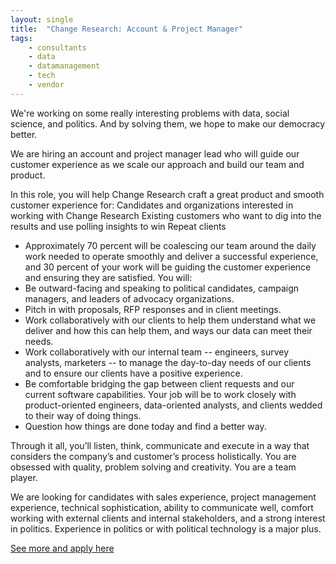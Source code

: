 ```yaml
---
layout: single
title:  "Change Research: Account & Project Manager"
tags: 
    - consultants
    - data
    - datamanagement
    - tech
    - vendor
---
```


We're working on some really interesting problems with data, social science, and politics. And by solving them, we hope to make our democracy better.
 
We are hiring an account and project manager lead who will guide our customer experience as we scale our approach and build our team and product. 

In this role, you will help Change Research craft a great product and smooth customer experience for: 
Candidates and organizations interested in working with Change Research
Existing customers who want to dig into the results and use polling insights to win 
Repeat clients  

* Approximately 70 percent will be coalescing our team around the daily work needed to operate smoothly and deliver a successful experience, and 30 percent of your work will be guiding the customer experience and ensuring they are satisfied. You will:
* Be outward-facing and speaking to political candidates, campaign managers, and leaders of advocacy organizations.
* Pitch in with proposals, RFP responses and in client meetings.
* Work collaboratively with our clients to help them understand what we deliver and how this can help them, and ways our data can meet their needs.
* Work collaboratively with our internal team -- engineers, survey analysts, marketers -- to manage the day-to-day needs of our clients and to ensure our clients have a positive experience.
* Be comfortable bridging the gap between client requests and our current software capabilities. Your job will be to work closely with product-oriented engineers, data-oriented analysts, and clients wedded to their way of doing things.
* Question how things are done today and find a better way.

Through it all, you’ll listen, think, communicate and execute in a way that considers the company’s and customer’s process holistically. You are obsessed with quality, problem solving and creativity. You are a team player.

We are looking for candidates with sales experience, project management experience, technical sophistication, ability to communicate well, comfort working with external clients and internal stakeholders, and a strong interest in politics. Experience in politics or with political technology is a major plus.

 [See more and apply here](https://www.changeresearch.com/jobs-accountprojectmanager)

